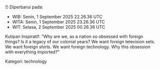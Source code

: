 ⏰ Diperbarui pada:
- WIB: Senin, 1 September 2025 22.26.36 UTC
- WITA: Senin, 1 September 2025 23.26.36 UTC
- WIT: Selasa, 2 September 2025 00.26.36 UTC

Kutipan Inspiratif:
"Why are we, as a nation so obsessed with foreign things? Is it a legacy of our colonial years? We want foreign television sets. We want foreign shirts. We want foreign technology. Why this obsession with everything imported?"


Kategori: technology


